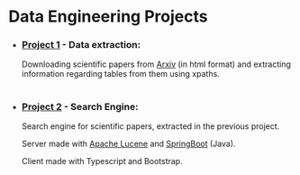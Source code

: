 # Data Engineering Projects

- ### [Project 1](/project-1/README.md) - Data extraction:

  Downloading scientific papers from [Arxiv](https://arxiv.org/) (in html format) and extracting information regarding tables from them using xpaths.

#

- ### [Project 2](/project-2/README.md) - Search Engine:

  Search engine for scientific papers, extracted in the previous project.
  
  Server made with [Apache Lucene](https://lucene.apache.org/) and [SpringBoot](https://spring.io/projects/spring-boot) (Java).
  
  Client made with Typescript and Bootstrap.

#
